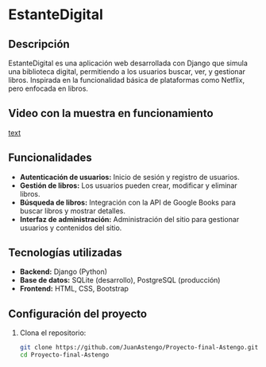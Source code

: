 # EstanteDigital

## Descripción
EstanteDigital es una aplicación web desarrollada con Django que simula una biblioteca digital, permitiendo a los usuarios buscar, ver, y gestionar libros. Inspirada en la funcionalidad básica de plataformas como Netflix, pero enfocada en libros.

## Video con la muestra en funcionamiento

[text](https://youtu.be/xNAUmS1NDCk)

## Funcionalidades
- **Autenticación de usuarios:** Inicio de sesión y registro de usuarios.
- **Gestión de libros:** Los usuarios pueden crear, modificar y eliminar libros.
- **Búsqueda de libros:** Integración con la API de Google Books para buscar libros y mostrar detalles.
- **Interfaz de administración:** Administración del sitio para gestionar usuarios y contenidos del sitio.

## Tecnologías utilizadas
- **Backend:** Django (Python)
- **Base de datos:** SQLite (desarrollo), PostgreSQL (producción)
- **Frontend:** HTML, CSS, Bootstrap

## Configuración del proyecto
1. Clona el repositorio:
   ```bash
   git clone https://github.com/JuanAstengo/Proyecto-final-Astengo.git
   cd Proyecto-final-Astengo